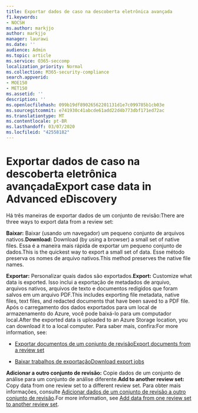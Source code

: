```yaml
---
title: Exportar dados de caso na descoberta eletrônica avançada
f1.keywords:
- NOCSH
ms.author: markjjo
author: markjjo
manager: laurawi
ms.date: ''
audience: Admin
ms.topic: article
ms.service: O365-seccomp
localization_priority: Normal
ms.collection: M365-security-compliance
search.appverid:
- MOE150
- MET150
ms.assetid: ''
description: ''
ms.openlocfilehash: 099b19df89026562201131d1e7c099785b1cb03e
ms.sourcegitcommit: e741930c41abcde61add22d4b773dbf171ed72ac
ms.translationtype: MT
ms.contentlocale: pt-BR
ms.lasthandoff: 03/07/2020
ms.locfileid: "42558182"
---
```

# <a name="export-case-data-in-advanced-ediscovery"></a><span data-ttu-id="7de0c-102">Exportar dados de caso na descoberta eletrônica avançada</span><span class="sxs-lookup"><span data-stu-id="7de0c-102">Export case data in Advanced eDiscovery</span></span>

<span data-ttu-id="7de0c-103">Há três maneiras de exportar dados de um conjunto de revisão:</span><span class="sxs-lookup"><span data-stu-id="7de0c-103">There are three ways to export data from a review set:</span></span>

<span data-ttu-id="7de0c-104">**Baixar:** Baixar (usando um navegador) um pequeno conjunto de arquivos nativos.</span><span class="sxs-lookup"><span data-stu-id="7de0c-104">**Download:** Download (by using a browser) a small set of native files.</span></span> <span data-ttu-id="7de0c-105">Essa é a maneira mais rápida de exportar um pequeno conjunto de dados.</span><span class="sxs-lookup"><span data-stu-id="7de0c-105">This is the quickest way to export a small set of data.</span></span> <span data-ttu-id="7de0c-106">Esse método preserva os nomes de arquivo nativos.</span><span class="sxs-lookup"><span data-stu-id="7de0c-106">This method preserves the native file names.</span></span>

<span data-ttu-id="7de0c-107">**Exportar:** Personalizar quais dados são exportados.</span><span class="sxs-lookup"><span data-stu-id="7de0c-107">**Export:** Customize what data is exported.</span></span> <span data-ttu-id="7de0c-108">Isso inclui a exportação de metadados de arquivo, arquivos nativos, arquivos de texto e documentos redigidos que foram salvos em um arquivo PDF.</span><span class="sxs-lookup"><span data-stu-id="7de0c-108">This includes exporting file metadata, native files, text files, and redacted documents that have been saved to a PDF file.</span></span> <span data-ttu-id="7de0c-109">Após o carregamento dos dados exportados para um local de armazenamento do Azure, você pode baixá-lo para um computador local.</span><span class="sxs-lookup"><span data-stu-id="7de0c-109">After the exported data is uploaded to an Azure Storage location, you can download it to a local computer.</span></span> <span data-ttu-id="7de0c-110">Para saber mais, confira:</span><span class="sxs-lookup"><span data-stu-id="7de0c-110">For more information, see:</span></span> 

   - [<span data-ttu-id="7de0c-111">Exportar documentos de um conjunto de revisão</span><span class="sxs-lookup"><span data-stu-id="7de0c-111">Export documents from a review set</span></span>](export-documents-from-review-set.md)

   - [<span data-ttu-id="7de0c-112">Baixar trabalhos de exportação</span><span class="sxs-lookup"><span data-stu-id="7de0c-112">Download export jobs</span></span>](download-export-jobs.md)

<span data-ttu-id="7de0c-113">**Adicionar a outro conjunto de revisão:** Copie dados de um conjunto de análise para um conjunto de análise diferente.</span><span class="sxs-lookup"><span data-stu-id="7de0c-113">**Add to another review set:** Copy data from one review set to a different review set.</span></span> <span data-ttu-id="7de0c-114">Para obter mais informações, consulte [Adicionar dados de um conjunto de revisão a outro conjunto de revisão](add-data-to-review-set-from-another-review-set.md).</span><span class="sxs-lookup"><span data-stu-id="7de0c-114">For more information, see [Add data from one review set to another review set](add-data-to-review-set-from-another-review-set.md).</span></span> 
